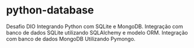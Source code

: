 # python-database
Desafio DIO Integrando Python com SQLite e MongoDB.
Integração com banco de dados SQLite utilizando SQLAlchemy e modelo ORM.
Integração com banco de dados MongoDB Utilizando Pymongo.

